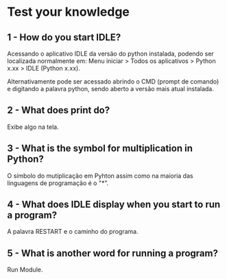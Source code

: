 # Test your knowledge

## 1 - How do you start IDLE?
Acessando o aplicativo IDLE da versão do python instalada, podendo ser localizada normalmente em:
Menu iniciar > Todos os aplicativos > Python x.xx > IDLE (Python x.xx).

Alternativamente pode ser acessado abrindo o CMD (prompt de comando) e digitando a palavra python, sendo aberto a versão mais atual instalada.

## 2 - What does print do?
Exibe algo na tela.

## 3 - What is the symbol for multiplication in Python?
O símbolo do mutiplicação em Pyhton assim como na maioria das linguagens de programação é o "*". 

## 4 - What does IDLE display when you start to run a program?
A palavra RESTART e o caminho do programa.

## 5 - What is another word for running a program?
Run Module.